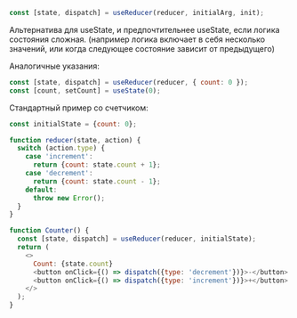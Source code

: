```js
const [state, dispatch] = useReducer(reducer, initialArg, init);
```

Альтернатива для useState, и предпочтительнее useState, если логика состояния сложная. (например логика включает в себя несколько значений, или когда следующее состояние зависит от предыдущего)

Аналогичные указания:

```js
const [state, dispatch] = useReducer(reducer, { count: 0 });
const [count, setCount] = useState(0);
```

Стандартный пример со счетчиком:

```js
const initialState = {count: 0};

function reducer(state, action) {
  switch (action.type) {
    case 'increment':
      return {count: state.count + 1};
    case 'decrement':
      return {count: state.count - 1};
    default:
      throw new Error();
  }
}

function Counter() {
  const [state, dispatch] = useReducer(reducer, initialState);
  return (
    <>
      Count: {state.count}
      <button onClick={() => dispatch({type: 'decrement'})}>-</button>
      <button onClick={() => dispatch({type: 'increment'})}>+</button>
    </>
  );
}
```